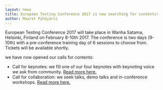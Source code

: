 ```yaml
---
layout: news
title: European Testing Conference 2017 is now searching for contents!
author: Maaret Pyhäjärvi
---
```


European Testing Conference 2017 will take place in Wanha Satama, Helsinki, Finland on February 8-10th 2017. The conference is two days (9-10th) with a pre-conference training day of 6 sessions to choose from. Tickets will be available shortly.

we have now opened our calls for contents:
  * Call for keynotes: we fill one of our four keynotes with keynoting voice we ask from community. <a href="http://europeantestingconference.blogspot.fi/2016/06/calling-for-keynote.html">Read more here.  </a>
  * Call for collaboration: we seek talks, demo talks and in-conference workshops. <a href="http://europeantestingconference.blogspot.fi/2016/06/etc-2017-call-for-collaboration.html">Read more here.</a> 
